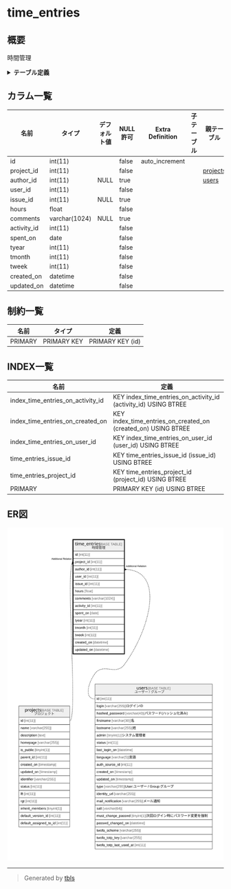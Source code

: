 # time_entries

## 概要

時間管理

<details>
<summary><strong>テーブル定義</strong></summary>

```sql
CREATE TABLE `time_entries` (
  `id` int(11) NOT NULL AUTO_INCREMENT,
  `project_id` int(11) NOT NULL,
  `author_id` int(11) DEFAULT NULL,
  `user_id` int(11) NOT NULL,
  `issue_id` int(11) DEFAULT NULL,
  `hours` float NOT NULL,
  `comments` varchar(1024) DEFAULT NULL,
  `activity_id` int(11) NOT NULL,
  `spent_on` date NOT NULL,
  `tyear` int(11) NOT NULL,
  `tmonth` int(11) NOT NULL,
  `tweek` int(11) NOT NULL,
  `created_on` datetime NOT NULL,
  `updated_on` datetime NOT NULL,
  PRIMARY KEY (`id`),
  KEY `time_entries_project_id` (`project_id`),
  KEY `time_entries_issue_id` (`issue_id`),
  KEY `index_time_entries_on_activity_id` (`activity_id`),
  KEY `index_time_entries_on_user_id` (`user_id`),
  KEY `index_time_entries_on_created_on` (`created_on`)
) ENGINE=InnoDB DEFAULT CHARSET=utf8mb4
```

</details>

## カラム一覧

| 名前          | タイプ           | デフォルト値       | NULL許可   | Extra Definition | 子テーブル      | 親テーブル                   | コメント     |
| ----------- | ------------- | ------------ | -------- | ---------------- | ---------- | ----------------------- | -------- |
| id          | int(11)       |              | false    | auto_increment   |            |                         |          |
| project_id  | int(11)       |              | false    |                  |            | [projects](projects.md) |          |
| author_id   | int(11)       | NULL         | true     |                  |            | [users](users.md)       |          |
| user_id     | int(11)       |              | false    |                  |            |                         |          |
| issue_id    | int(11)       | NULL         | true     |                  |            |                         |          |
| hours       | float         |              | false    |                  |            |                         |          |
| comments    | varchar(1024) | NULL         | true     |                  |            |                         |          |
| activity_id | int(11)       |              | false    |                  |            |                         |          |
| spent_on    | date          |              | false    |                  |            |                         |          |
| tyear       | int(11)       |              | false    |                  |            |                         |          |
| tmonth      | int(11)       |              | false    |                  |            |                         |          |
| tweek       | int(11)       |              | false    |                  |            |                         |          |
| created_on  | datetime      |              | false    |                  |            |                         |          |
| updated_on  | datetime      |              | false    |                  |            |                         |          |

## 制約一覧

| 名前      | タイプ         | 定義               |
| ------- | ----------- | ---------------- |
| PRIMARY | PRIMARY KEY | PRIMARY KEY (id) |

## INDEX一覧

| 名前                                | 定義                                                              |
| --------------------------------- | --------------------------------------------------------------- |
| index_time_entries_on_activity_id | KEY index_time_entries_on_activity_id (activity_id) USING BTREE |
| index_time_entries_on_created_on  | KEY index_time_entries_on_created_on (created_on) USING BTREE   |
| index_time_entries_on_user_id     | KEY index_time_entries_on_user_id (user_id) USING BTREE         |
| time_entries_issue_id             | KEY time_entries_issue_id (issue_id) USING BTREE                |
| time_entries_project_id           | KEY time_entries_project_id (project_id) USING BTREE            |
| PRIMARY                           | PRIMARY KEY (id) USING BTREE                                    |

## ER図

![er](time_entries.svg)

---

> Generated by [tbls](https://github.com/k1LoW/tbls)
